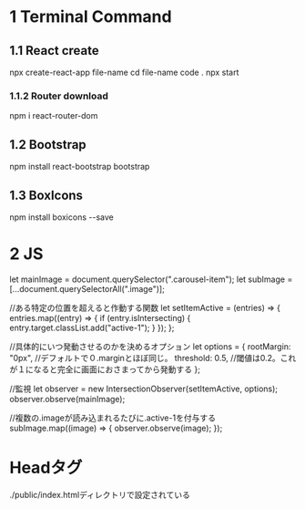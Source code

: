# 1 Terminal Command

## 1.1 React create

npx create-react-app file-name
cd file-name
code .
npx start

### 1.1.2 Router download
npm i react-router-dom

## 1.2 Bootstrap

npm install react-bootstrap bootstrap

## 1.3 BoxIcons

npm install boxicons --save

# 2 JS
let mainImage = document.querySelector(".carousel-item");
let subImage = [...document.querySelectorAll(".image")];

//ある特定の位置を超えると作動する関数
let setItemActive = (entries) => {
  entries.map((entry) => {
    if (entry.isIntersecting) {
      entry.target.classList.add("active-1");
    }
  });
};

//具体的にいつ発動させるのかを決めるオプション
let options = {
  rootMargin: "0px", //デフォルトで０.marginとほぼ同じ。
  threshold: 0.5, //閾値は0.2。これが１になると完全に画面におさまってから発動する
};

//監視
let observer = new IntersectionObserver(setItemActive, options);
observer.observe(mainImage);

//複数の.imageが読み込まれるたびに.active-1を付与する
subImage.map((image) => {
    observer.observe(image);
});

# Headタグ
./public/index.htmlディレクトリで設定されている